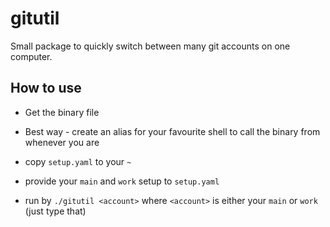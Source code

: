 # gitutil

Small package to quickly switch between many git accounts on one computer.

## How to use

* Get the binary file

* Best way - create an alias for your favourite shell to call the binary from whenever you are

* copy `setup.yaml` to your `~`

* provide your `main` and `work` setup to `setup.yaml`

* run by `./gitutil <account>` where `<account>` is either your `main` or `work` (just type that)
